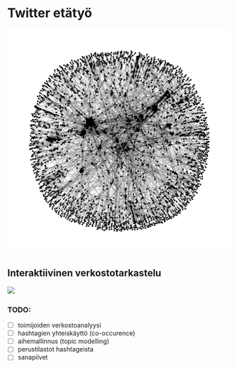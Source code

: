 # Twitter etätyö

![](./results/figures/2020-03-20-network.png)


## Interaktiivinen verkostotarkastelu
![](./results/videos/bokeh_demo.gif)

### TODO:
- [ ] toimijoiden verkostoanalyysi
- [ ] hashtagien yhteiskäyttö (co-occurence)
- [ ] aihemallinnus (topic modelling)
- [ ] perustilastot hashtageista
- [ ] sanapilvet
